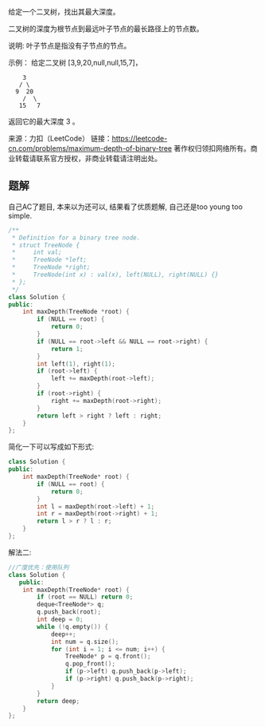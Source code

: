 给定一个二叉树，找出其最大深度。

二叉树的深度为根节点到最远叶子节点的最长路径上的节点数。

说明: 叶子节点是指没有子节点的节点。

示例：
给定二叉树 [3,9,20,null,null,15,7]，

        3
       / \
      9  20
        /  \
       15   7

返回它的最大深度 3 。

来源：力扣（LeetCode）
链接：https://leetcode-cn.com/problems/maximum-depth-of-binary-tree
著作权归领扣网络所有。商业转载请联系官方授权，非商业转载请注明出处。

## 题解

自己AC了题目, 本来以为还可以, 结果看了优质题解, 自己还是too young too simple.

```c++
/**
 * Definition for a binary tree node.
 * struct TreeNode {
 *     int val;
 *     TreeNode *left;
 *     TreeNode *right;
 *     TreeNode(int x) : val(x), left(NULL), right(NULL) {}
 * };
 */
class Solution {
public:
    int maxDepth(TreeNode *root) {
        if (NULL == root) {
            return 0;
        }
        if (NULL == root->left && NULL == root->right) {
            return 1;
        }
        int left(1), right(1);
        if (root->left) {
            left += maxDepth(root->left);
        }
        if (root->right) {
            right += maxDepth(root->right);
        }
        return left > right ? left : right;
    }
};
```

简化一下可以写成如下形式:

```c++
class Solution {
public:
    int maxDepth(TreeNode* root) {
        if (NULL == root) {
            return 0;
        }
        int l = maxDepth(root->left) + 1;
        int r = maxDepth(root->right) + 1;
        return l > r ? l : r;
    }
};
```

解法二:

```c++
//广度优先：使用队列
class Solution {
   public:
    int maxDepth(TreeNode* root) {
        if (root == NULL) return 0;
        deque<TreeNode*> q;
        q.push_back(root);
        int deep = 0;
        while (!q.empty()) {
            deep++;
            int num = q.size();
            for (int i = 1; i <= num; i++) {
                TreeNode* p = q.front();
                q.pop_front();
                if (p->left) q.push_back(p->left);
                if (p->right) q.push_back(p->right);
            }
        }
        return deep;
    }
};
```